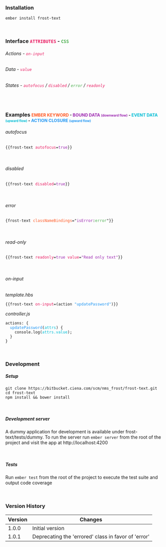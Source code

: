 ### Installation
<pre><code>ember install frost-text</code></pre>

<br>

### Interface <font size=3><font color='#E91E63'>`ATTRIBUTES`</font> - <font color='#4CAF50'>`CSS`</font></font>
###### Actions - <font color='#E91E63'>`on-input`</font>
###### Data - <font color='#E91E63'>`value`</font>
###### States - <font color='#E91E63'>`autofocus`</font> / <font color='#E91E63'>`disabled`</font> / <font color='#4CAF50'>`error`</font> / <font color='#E91E63'>`readonly`</font>

<br>

### Examples <font size=2><font color='#FF5722'>EMBER KEYWORD</font> - <font color='#9C27B0'>BOUND DATA <font size=1>(downward flow)</font></font> - <font color='#00BCD4'>EVENT DATA <font size=1>(upward flow)</font></font> - <font color='#2196f3'>ACTION CLOSURE <font size=1>(upward flow)</font></font></font>
###### autofocus
<pre><code>{{frost-text <font color='#E91E63'>autofocus</font>=<font color='#9C27B0'>true</font>}}</code></pre>

<br>

###### disabled
<pre><code>{{frost-text <font color='#E91E63'>disabled</font>=<font color='#9C27B0'>true</font>}}</code></pre>

<br>

###### error
<pre><code>{frost-text <font color='#FF5722'>classNameBindings</font>="<font color='#9C27B0'>isError</font>:<font color='#4CAF50'>error</font>"}}</code></pre>

<br>

###### read-only
<pre><code>{{frost-text <font color='#E91E63'>readonly</font>=<font color='#9C27B0'>true</font> <font color='#E91E63'>value</font>=<font color='#9C27B0'>"Read only text"</font>}}</code></pre>

<br>

###### on-input
_template.hbs_
<pre><code>{{frost-text <font color='#E91E63'>on-input</font>=(action <font color='#2196f3'>"updatePassword"</font>)}}</code></pre>

_controller.js_
<pre><code>actions: {
  <font color='#2196f3'>updatePassword</font>(<font color='#00BCD4'>attrs</font>) {
    console.log(<font color='#00BCD4'>attrs.value</font>);
  }
}</code></pre>

<br>

### Development

##### Setup
<pre><code>git clone https://bitbucket.ciena.com/scm/nms_frost/frost-text.git
cd frost-text
npm install && bower install
</code></pre>

<br>

##### Development server
A dummy application for development is available under frost-text/tests/dummy.
To run the server run `ember server` from the root of the project and visit the app at http://localhost:4200

<br>

##### Tests
Run `ember test` from the root of the project to execute the test suite and output code coverage

<br>

### Version History

|Version |Changes |
|--------|--------|
|1.0.0   |Initial version |
|1.0.1   |Deprecating the 'errored' class in favor of 'error' |   
